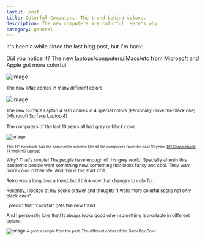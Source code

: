 ```yaml
---
layout: post
title: Colorful Computers! The trend behind colors.
description: The new computers are colorful. Here's why.
category: general
---
```


It's been a while since the last blog post, but I'm back!

Did you notice it? The new laptops/computers/iMacs/etc from Microsoft and Apple got more colorful.

![image](https://user-images.githubusercontent.com/58633848/116257908-bf274980-a774-11eb-888b-7b228ca59232.png)

<small>The new iMac comes in many different colors</small>

![image](https://user-images.githubusercontent.com/58633848/116257815-aae34c80-a774-11eb-9d98-69f1ea0f6df8.png)

<small>The new Surface Laptop 4 also comes in 4 special colors (Personally I love the black one) (<a target="_blank" href="https://www.amazon.com/gp/product/B08YWQJ5XS/">Microsoft Surface Laptop 4</a>)

The computers of the last 10 years all had grey or black color.

![image](https://user-images.githubusercontent.com/58633848/116258161-fdbd0400-a774-11eb-8167-44f199186e29.png)

<small>This HP notebook has the same color scheme like all the computers from the past 10 years(<a target="_blank" href="https://www.amazon.com/gp/product/B08529BZSQ/">HP Chromebook 14-inch HD Laptop</a>)</small>

Why? That's simple! The people have enough of this grey world. Specially after/in this pandemic people want something new, something that looks fancy and cool. They want more color in their life. And this is the start of it.

Retro was a long time a trend, but I think now that changes to colorful.

Recently, I looked at my socks drawer and thought: "I want more colorful socks not only black ones".

I predict that "colorful" gets the new trend.

And I personally love that! It always looks good when something is available in different colors.

![image](https://user-images.githubusercontent.com/58633848/116260202-c51e2a00-a776-11eb-8079-db8dbca5ad25.png)
<small>A good example from the past. The different colors of the GameBoy Color</small>
